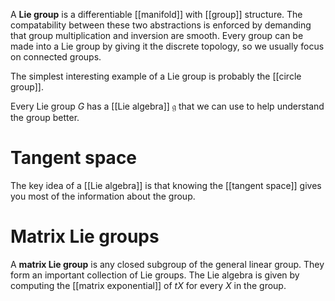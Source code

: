 A **Lie group** is a differentiable [[manifold]] with [[group]] structure. The compatability between these two abstractions is enforced by demanding that group multiplication and inversion are smooth. Every group can be made into a Lie group by giving it the discrete topology, so we usually focus on connected groups.

The simplest interesting example of a Lie group is probably the [[circle group]].

Every Lie group $G$ has a [[Lie algebra]] $\mathfrak{g}$ that we can use to help understand the group better.

# Tangent space

The key idea of a [[Lie algebra]] is that knowing the [[tangent space]] gives you most of the information about the group.

# Matrix Lie groups

A **matrix Lie group** is any closed subgroup of the general linear group. They form an important collection of Lie groups. The Lie algebra is given by computing the [[matrix exponential]] of $tX$ for every $X$ in the group.